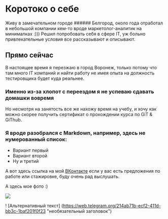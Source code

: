 # Коротоко о себе
Живу в замечательном городе ###### Белгород, около года отработал в небольшой компании кем-то вроде маркетолог-аналитик на минималках :)))
Решил попробовать себя в сфере IT, уж больно привлекательные условия все рассказывают и описывают.
## Прямо сейчас
В настоящее время я перезжаю в город Воронеж, только потому что там много IT компаний и найти работу не имея опыта на должность тестировщика будет куда реальнее.
### Именно из-за хлопот с переездом я не успеваю сдавать домашки вовремя
Но несмотря на занятость все же нахожу время на учебу, и хочу как можно скорее получить сертификат о прохождении курса по GiT & GiThub.

### Я вроде разобрался с Markdown, например, здесь не нумерованный список:
* Вариант первый
* Вариант второй
* Ну и третий
   

А вот здесь ссылка на мой [ВКонтакте]( "vk.com/dkupaev") если у вас есть предложения по работе или стажировке, буду очень рад выслушать.

А здесь мое фото :)

![](blob:https://web.telegram.org/214ab71b-ecf2-411d-bb3c-1baf201f0f23)

! [Альтернативный текст] (https://web.telegram.org/214ab71b-ecf2-411d-bb3c-1baf201f0f23 "необязательный заголовок")